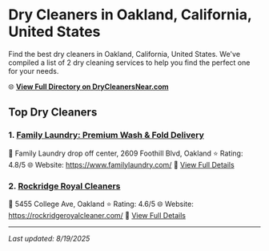 # Dry Cleaners in Oakland, California, United States

Find the best dry cleaners in Oakland, California, United States. We've compiled a list of 2 dry cleaning services to help you find the perfect one for your needs.

🌐 **[View Full Directory on DryCleanersNear.com](https://drycleanersnear.com/city/US/California/Oakland)**

## Top Dry Cleaners

### 1. [Family Laundry: Premium Wash & Fold Delivery](https://drycleanersnear.com/dryCleaner/689d433b756b71cad101ef18/family-laundry-premium-wash-fold-delivery)
📍 Family Laundry drop off center, 2609 Foothill Blvd, Oakland
⭐ Rating: 4.8/5
🌐 Website: https://www.familylaundry.com/
🔗 [View Full Details](https://drycleanersnear.com/dryCleaner/689d433b756b71cad101ef18/family-laundry-premium-wash-fold-delivery)

### 2. [Rockridge Royal Cleaners](https://drycleanersnear.com/dryCleaner/689d43e5756b71cad101f47c/rockridge-royal-cleaners)
📍 5455 College Ave, Oakland
⭐ Rating: 4.6/5
🌐 Website: https://rockridgeroyalcleaner.com/
🔗 [View Full Details](https://drycleanersnear.com/dryCleaner/689d43e5756b71cad101f47c/rockridge-royal-cleaners)


---

*Last updated: 8/19/2025*
